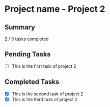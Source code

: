 # Project name - Project 2 

## Summary

2 / 3 tasks completed

## Pending Tasks

- [ ] This is the first task of project 2

## Completed Tasks

- [x] This is the second task of project 2
- [x] This is the third task of project 2